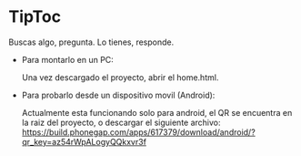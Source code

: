 TipToc
======

Buscas algo, pregunta. Lo tienes, responde.




* Para montarlo en un PC:

  Una vez descargado el proyecto, abrir el home.html.

* Para probarlo desde un dispositivo movil (Android):

  Actualmente esta funcionando solo para android, el QR se encuentra en la raiz del proyecto, o 
  descargar el siguiente archivo:
  https://build.phonegap.com/apps/617379/download/android/?qr_key=az54rWpALogyQQkxvr3f
